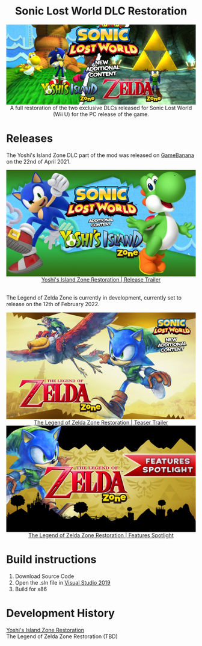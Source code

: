 <div align="center">
	<h1>Sonic Lost World DLC Restoration</h1>
	<img src="./Assets/Thumb.png" align="center" />
	<br/>
A full restoration of the two exclusive DLCs released for Sonic Lost World (Wii U) for the PC release of the game.
</div>

# Releases
The Yoshi's Island Zone DLC part of the mod was released on [GameBanana](https://gamebanana.com/maps/216170) on the 22nd of April 2021.<br/>
<div align="center">
	<a href="https://www.youtube.com/watch?v=S9FxpRoQ3Gk"><img src="./Assets/Yoshi-Trailer.jpg" align="center" width=700/></a>
	<br/>
<a href="https://www.youtube.com/watch?v=S9FxpRoQ3Gk">Yoshi's Island Zone Restoration | Release Trailer</a>
</div><br/>

The Legend of Zelda Zone is currently in development, currently set to release on the 12th of February 2022.<br/>
<div align="center">
	<a href="https://www.youtube.com/watch?v=gzpvNMKdbBo"><img src="./Assets/Zelda-Teaser.jpg" align="center" width=700/></a>
	<br/>
<a href="https://www.youtube.com/watch?v=gzpvNMKdbBo">The Legend of Zelda Zone Restoration | Teaser Trailer</a>
</div>

<div align="center">
	<a href="https://www.youtube.com/watch?v=s-giYNQen64"><img src="./Assets/Zelda-Spotlight.png" align="center" width=700/></a>
	<br/>
<a href="https://www.youtube.com/watch?v=s-giYNQen64">The Legend of Zelda Zone Restoration | Features Spotlight</a>
</div>


# Build instructions
1. Download Source Code
2. Open the .sln file in [Visual Studio 2019](https://visualstudio.microsoft.com/vs/)
3. Build for x86

# Development History
[Yoshi's Island Zone Restoration](https://docs.google.com/document/d/1x-BSqP11XWgherDbQqTM6RD0AfNC1mxdWl5zRWHa6dg) <br/>
The Legend of Zelda Zone Restoration (TBD)
